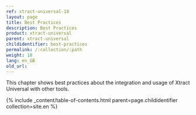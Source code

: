 ```yaml
---
ref: xtract-universal-18
layout: page
title: Best Practices
description: Best Practices
product: xtract-universal
parent: xtract-universal
childidentifier: best-practices
permalink: /:collection/:path
weight: 18
lang: en_GB
old_url:
---
```


This chapter shows best practices about the integration and usage of Xtract Universal with other tools.

{% include _content/table-of-contents.html parent=page.childidentifier collection=site.en %}